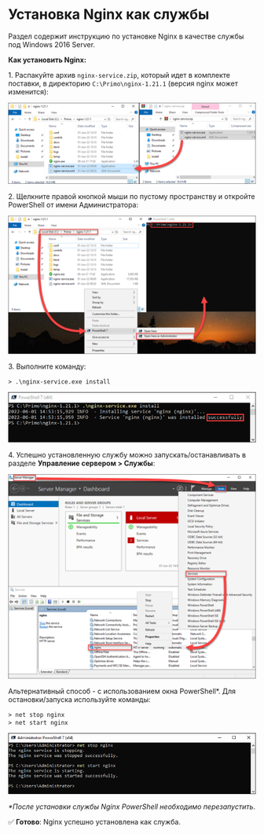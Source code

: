 # Установка Nginx как службы 
Раздел содержит инструкцию по установке Nginx в качестве службы под Windows 2016 Server.

**Как установить Nginx:**

1\. Распакуйте архив `nginx-service.zip`, который идет в комплекте поставки, в директорию `C:\Primo\nginx-1.21.1` (версия nginx может изменится):

![](../../resources/admin/windows/install-nginx-1.png)

2\.	Щелкните правой кнопкой мыши по пустому пространству и откройте PowerShell от имени Администратора:

![](../../resources/admin/windows/install-nginx-2step.png)

3\. Выполните команду:
```
> .\nginx-service.exe install
```
![](../../resources/admin/windows/install-nginx-3.png)

4\. Успешно установленную службу можно запускать/останавливать в разделе **Управление сервером > Службы**:

![](../../resources/admin/windows/install-nginx-4.png)

Альтернативный способ - с использованием окна PowerShell*. Для остановки/запуска используйте команды:
```
> net stop nginx
> net start nginx
```

![](../../resources/admin/windows/install-nginx-5.png)

*\*После установки службы Nginx PowerShell необходимо перезапустить*.

:white_check_mark: **Готово**: Nginx успешно установлена как служба.
